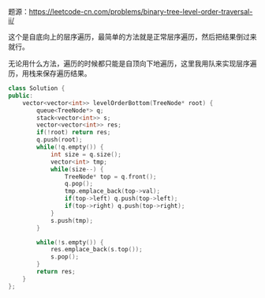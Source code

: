 题源：https://leetcode-cn.com/problems/binary-tree-level-order-traversal-ii/

这个是自底向上的层序遍历，最简单的方法就是正常层序遍历，然后把结果倒过来就行。

无论用什么方法，遍历的时候都只能是自顶向下地遍历，这里我用队来实现层序遍历，用栈来保存遍历结果。

```c++
class Solution {
public:
    vector<vector<int>> levelOrderBottom(TreeNode* root) {
        queue<TreeNode*> q;
        stack<vector<int>> s;
        vector<vector<int>> res;
        if(!root) return res;
        q.push(root);
        while(!q.empty()) {
            int size = q.size();
            vector<int> tmp;
            while(size--) {
                TreeNode* top = q.front();
                q.pop();
                tmp.emplace_back(top->val);
                if(top->left) q.push(top->left);
                if(top->right) q.push(top->right);
            }
            s.push(tmp);
        }

        while(!s.empty()) {
            res.emplace_back(s.top());
            s.pop();
        }
        return res;
    }
};
```

